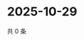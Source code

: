 # 2025-10-29

共 0 条

<!-- BEGIN ZHIHUVIDEO -->
<!-- 最后更新时间 Wed Oct 29 2025 02:17:41 GMT+0800 (China Standard Time) -->

<!-- END ZHIHUVIDEO -->
